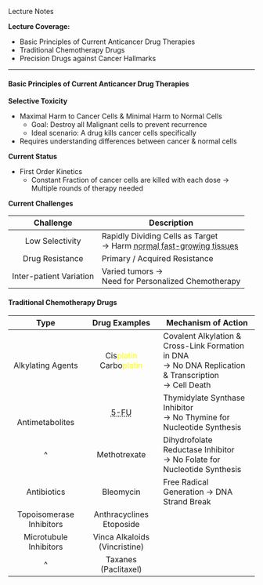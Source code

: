 Lecture Notes

**Lecture Coverage:**
- Basic Principles of Current Anticancer Drug Therapies
- Traditional Chemotherapy Drugs
- Precision Drugs against Cancer Hallmarks

---
#### **Basic Principles of Current Anticancer Drug Therapies**
**Selective Toxicity**
- Maximal Harm to Cancer Cells & Minimal Harm to Normal Cells
	- Goal: Destroy all Malignant cells to prevent recurrence
	- Ideal scenario: A drug kills cancer cells specifically
- Requires understanding differences between cancer & normal cells

**Current Status**
- First Order Kinetics
	- Constant Fraction of cancer cells are killed with each dose → Multiple rounds of therapy needed

**Current Challenges**

|        Challenge        | Description                                                                                                                         |
| :---------------------: | ----------------------------------------------------------------------------------------------------------------------------------- |
|     Low Selectivity     | Rapidly Dividing Cells as Target<br>→ Harm <abbr Title="Bone Marrow, Hair Follicle & Gut Lining">normal fast-growing tissues</abbr> |
|     Drug Resistance     | Primary / Acquired Resistance                                                                                                       |
| Inter-patient Variation | Varied tumors →<br>Need for Personalized Chemotherapy                                                                               |


#### **Traditional Chemotherapy Drugs**

|           Type           |                                Drug Examples                                 | Mechanism of Action                                                                                       |
| :----------------------: | :--------------------------------------------------------------------------: | --------------------------------------------------------------------------------------------------------- |
|  <br>Alkylating Agents   | Cis<font color=yellow>platin</font><br>Carbo<font color=yellow>platin</font> | Covalent Alkylation & Cross-Link Formation in DNA<br>→ No DNA Replication & Transcription<br>→ Cell Death |
| <br><br>Antimetabolites  |                   <abbr Title="5-Fluorouracil">5-FU</abbr>                   | Thymidylate Synthase Inhibitor<br>→ No Thymine for Nucleotide Synthesis                                   |
|            ^             |                                 Methotrexate                                 | Dihydrofolate Reductase Inhibitor<br>→ No Folate for Nucleotide Synthesis                                 |
|       Antibiotics        |                                  Bleomycin                                   | Free Radical Generation → DNA Strand Break                                                                |
| Topoisomerase Inhibitors |                         Anthracyclines<br>Etoposide                          |                                                                                                           |
|  Microtubule Inhibitors  |                        Vinca Alkaloids (Vincristine)                         |                                                                                                           |
|            ^             |                             Taxanes (Paclitaxel)                             |                                                                                                           |

